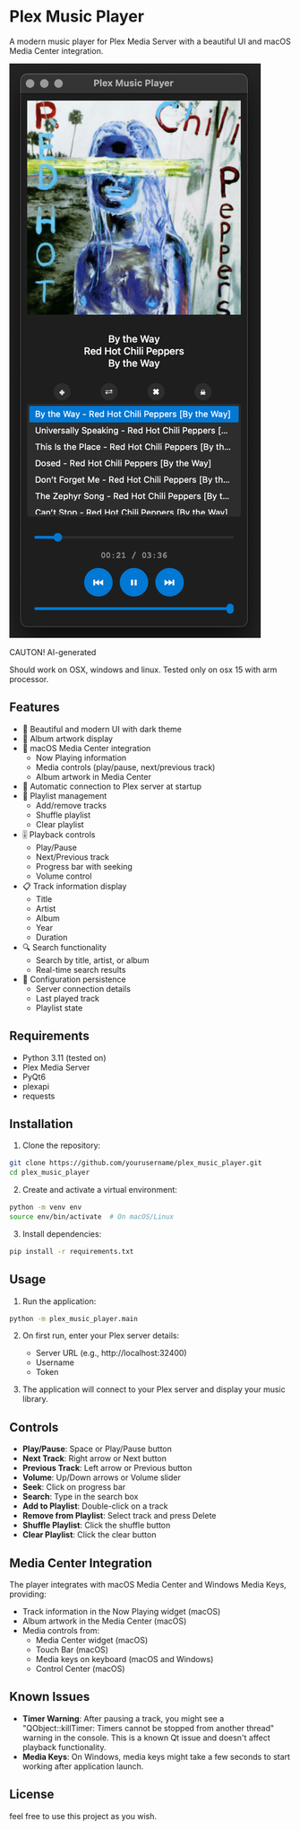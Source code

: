 # Plex Music Player

A modern music player for Plex Media Server with a beautiful UI and macOS Media Center integration.

![Screenshot](screenshot.png)

CAUTON! AI-generated

Should work on OSX, windows and linux.
Tested only on osx 15 with arm processor.

## Features

- 🎵 Beautiful and modern UI with dark theme
- 🎨 Album artwork display
- 📱 macOS Media Center integration
  - Now Playing information
  - Media controls (play/pause, next/previous track)
  - Album artwork in Media Center
- 🎯 Automatic connection to Plex server at startup
- 🔄 Playlist management
  - Add/remove tracks
  - Shuffle playlist
  - Clear playlist
- 🎚️ Playback controls
  - Play/Pause
  - Next/Previous track
  - Progress bar with seeking
  - Volume control
- 📋 Track information display
  - Title
  - Artist
  - Album
  - Year
  - Duration
- 🔍 Search functionality
  - Search by title, artist, or album
  - Real-time search results
- 💾 Configuration persistence
  - Server connection details
  - Last played track
  - Playlist state

## Requirements

- Python 3.11 (tested on)
- Plex Media Server
- PyQt6
- plexapi
- requests

## Installation

1. Clone the repository:
```bash
git clone https://github.com/yourusername/plex_music_player.git
cd plex_music_player
```

2. Create and activate a virtual environment:
```bash
python -m venv env
source env/bin/activate  # On macOS/Linux
```

3. Install dependencies:
```bash
pip install -r requirements.txt
```

## Usage

1. Run the application:
```bash
python -m plex_music_player.main
```

2. On first run, enter your Plex server details:
   - Server URL (e.g., http://localhost:32400)
   - Username
   - Token

3. The application will connect to your Plex server and display your music library.

## Controls

- **Play/Pause**: Space or Play/Pause button
- **Next Track**: Right arrow or Next button
- **Previous Track**: Left arrow or Previous button
- **Volume**: Up/Down arrows or Volume slider
- **Seek**: Click on progress bar
- **Search**: Type in the search box
- **Add to Playlist**: Double-click on a track
- **Remove from Playlist**: Select track and press Delete
- **Shuffle Playlist**: Click the shuffle button
- **Clear Playlist**: Click the clear button

## Media Center Integration

The player integrates with macOS Media Center and Windows Media Keys, providing:
- Track information in the Now Playing widget (macOS)
- Album artwork in the Media Center (macOS)
- Media controls from:
  - Media Center widget (macOS)
  - Touch Bar (macOS)
  - Media keys on keyboard (macOS and Windows)
  - Control Center (macOS)

## Known Issues

- **Timer Warning**: After pausing a track, you might see a "QObject::killTimer: Timers cannot be stopped from another thread" warning in the console. This is a known Qt issue and doesn't affect playback functionality.
- **Media Keys**: On Windows, media keys might take a few seconds to start working after application launch.

## License

feel free to use this project as you wish. 
